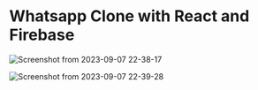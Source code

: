 # Whatsapp Clone with React and Firebase

![Screenshot from 2023-09-07 22-38-17](https://github.com/iamtomorrow/Whatsapp/assets/72582696/1cab9e4f-9495-4c0e-bac3-d0938f811c8c)

![Screenshot from 2023-09-07 22-39-28](https://github.com/iamtomorrow/Whatsapp/assets/72582696/ce692cd5-7f98-4b43-9150-d9f73170fa6e)
